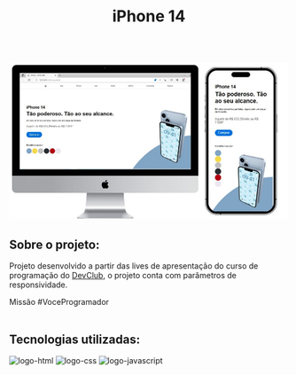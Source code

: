 <h1 align="center">iPhone 14</h1>
<br>
<br>

<img src="https://github.com/RafaelCampos23/Aplica--o---iPhone/blob/master/img/iPhone%20-%20Aplica%C3%A7%C3%A3o.jpg?raw=true" alt="Imagem-projeto"></img>
    
<h2><b>Sobre o projeto:</b></h2>
<p>Projeto desenvolvido a partir das lives de apresentação do curso de programação do <a href="https://rodolfomori.com.br/devclub">DevClub</a>, o projeto conta com parâmetros de responsividade.</p>
<a>Missão #VoceProgramador</a>
<br>
<br>

<h2><b>Tecnologias utilizadas:</b></h2>
    <img src="https://img.shields.io/badge/HTML5-E34F26?style=for-the-badge&logo=html5&logoColor=white" alt="logo-html"/>
    <img src="https://img.shields.io/badge/CSS3-1572B6?style=for-the-badge&logo=css3&logoColor=white" alt="logo-css"/>
    <img src="https://img.shields.io/badge/JavaScript-F7DF1E?style=for-the-badge&logo=javascript&logoColor=black" alt="logo-javascript"/>
    
<br>
<br>